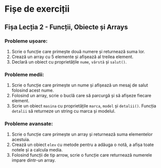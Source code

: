 # Fișe de exerciții

## Fișa Lecția 2 - Funcții, Obiecte și Arrays

### Probleme ușoare:

1. Scrie o funcție care primește două numere și returnează suma lor.
2. Crează un array cu 5 elemente și afișează al treilea element.
3. Declară un obiect cu proprietățile `nume`, `vârstă` și `salut()`.

### Probleme medii:

1. Scrie o funcție care primește un nume și afișează un mesaj de salut folosind acest nume.
2. Folosind un array, scrie o buclă care să parcurgă și să afișeze fiecare element.
3. Scrie un obiect `masina` cu proprietățile `marca`, `model` și `detalii()`. Funcția `detalii` să returneze un string cu marca și modelul.

### Probleme avansate:

1. Scrie o funcție care primește un array și returnează suma elementelor acestuia.
2. Crează un obiect `elev` cu metode pentru a adăuga o notă, a afișa toate notele și a calcula media.
3. Folosind funcții de tip arrow, scrie o funcție care returnează numerele impare dintr-un array.
